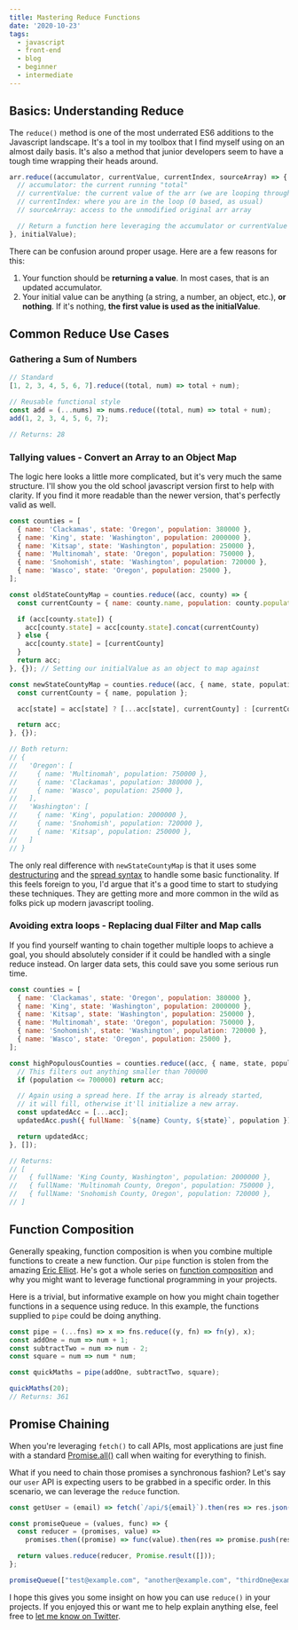 ```yaml
---
title: Mastering Reduce Functions
date: '2020-10-23'
tags:
  - javascript
  - front-end
  - blog
  - beginner
  - intermediate
---
```


## Basics: Understanding Reduce

The `reduce()` method is one of the most underrated ES6 additions to the Javascript landscape. It's a tool in my toolbox that I find myself using on an almost daily basis. It's also a method that junior developers seem to have a tough time wrapping their heads around. 

```js
arr.reduce((accumulator, currentValue, currentIndex, sourceArray) => {
  // accumulator: the current running "total"
  // currentValue: the current value of the arr (we are looping through them, one by one)
  // currentIndex: where you are in the loop (0 based, as usual)
  // sourceArray: access to the unmodified original arr array

  // Return a function here leveraging the accumulator or currentValue
}, initialValue);
```

There can be confusion around proper usage. Here are a few reasons for this:
1) Your function should be **returning a value**. In most cases, that is an updated accumulator.
2) Your initial value can be anything (a string, a number, an object, etc.), **or nothing**. If it's nothing, **the first value is used as the initialValue**.

## Common Reduce Use Cases

### Gathering a Sum of Numbers

```js
// Standard
[1, 2, 3, 4, 5, 6, 7].reduce((total, num) => total + num);

// Reusable functional style
const add = (...nums) => nums.reduce((total, num) => total + num);
add(1, 2, 3, 4, 5, 6, 7);

// Returns: 28
```

### Tallying values - Convert an Array to an Object Map

The logic here looks a little more complicated, but it's very much the same structure. I'll show you the old school javascript version first to help with clarity. If you find it more readable than the newer version, that's perfectly valid as well.

```js
const counties = [
  { name: 'Clackamas', state: 'Oregon', population: 380000 },
  { name: 'King', state: 'Washington', population: 2000000 },
  { name: 'Kitsap', state: 'Washington', population: 250000 },
  { name: 'Multinomah', state: 'Oregon', population: 750000 },
  { name: 'Snohomish', state: 'Washington', population: 720000 },
  { name: 'Wasco', state: 'Oregon', population: 25000 },
];

const oldStateCountyMap = counties.reduce((acc, county) => {
  const currentCounty = { name: county.name, population: county.population };

  if (acc[county.state]) {
    acc[county.state] = acc[county.state].concat(currentCounty)
  } else {
    acc[county.state] = [currentCounty]
  }
  return acc;
}, {}); // Setting our initialValue as an object to map against

const newStateCountyMap = counties.reduce((acc, { name, state, population }) => {
  const currentCounty = { name, population };

  acc[state] = acc[state] ? [...acc[state], currentCounty] : [currentCounty];

  return acc;
}, {});

// Both return:
// {
//   'Oregon': [
//     { name: 'Multinomah', population: 750000 },
//     { name: 'Clackamas', population: 380000 },
//     { name: 'Wasco', population: 25000 },
//   ],
//   'Washington': [
//     { name: 'King', population: 2000000 },
//     { name: 'Snohomish', population: 720000 },
//     { name: 'Kitsap', population: 250000 },
//   ]
// }
```

The only real difference with `newStateCountyMap` is that it uses some [destructuring](https://developer.mozilla.org/en-US/docs/Web/JavaScript/Reference/Operators/Destructuring_assignment) and the [spread syntax](https://developer.mozilla.org/en-US/docs/Web/JavaScript/Reference/Operators/Spread_syntax) to handle some basic functionality. If this feels foreign to you, I'd argue that it's a good time to start to studying these techniques. They are getting more and more common in the wild as folks pick up modern javascript tooling.

### Avoiding extra loops - Replacing dual Filter and Map calls

If you find yourself wanting to chain together multiple loops to achieve a goal, you should absolutely consider if it could be handled with a single reduce instead. On larger data sets, this could save you some serious run time.

```js
const counties = [
  { name: 'Clackamas', state: 'Oregon', population: 380000 },
  { name: 'King', state: 'Washington', population: 2000000 },
  { name: 'Kitsap', state: 'Washington', population: 250000 },
  { name: 'Multinomah', state: 'Oregon', population: 750000 },
  { name: 'Snohomish', state: 'Washington', population: 720000 },
  { name: 'Wasco', state: 'Oregon', population: 25000 },
];

const highPopulousCounties = counties.reduce((acc, { name, state, population }) => {
  // This filters out anything smaller than 700000
  if (population <= 700000) return acc;

  // Again using a spread here. If the array is already started,
  // it will fill, otherwise it'll initialize a new array.
  const updatedAcc = [...acc]; 
  updatedAcc.push({ fullName: `${name} County, ${state}`, population });

  return updatedAcc;
}, []);

// Returns:
// [
//   { fullName: 'King County, Washington', population: 2000000 },
//   { fullName: 'Multinomah County, Oregon', population: 750000 },
//   { fullName: 'Snohomish County, Oregon', population: 720000 },
// ]
```

## Function Composition

Generally speaking, function composition is when you combine multiple functions to create a new function. Our `pipe` function is stolen from the amazing [Eric Elliot](https://medium.com/javascript-scene/curry-and-function-composition-2c208d774983). He's got a whole series on [function composition](https://medium.com/javascript-scene/master-the-javascript-interview-what-is-function-composition-20dfb109a1a0) and why you might want to leverage functional programming in your projects.

Here is a trivial, but informative example on how you might chain together functions in a sequence using reduce. In this example, the functions supplied to `pipe` could be doing anything.

```js
const pipe = (...fns) => x => fns.reduce((y, fn) => fn(y), x);
const addOne = num => num + 1;
const subtractTwo = num => num - 2;
const square = num => num * num;

const quickMaths = pipe(addOne, subtractTwo, square);

quickMaths(20);
// Returns: 361
```

## Promise Chaining

When you're leveraging `fetch()` to call APIs, most applications are just fine with a standard [Promise.all()](https://developer.mozilla.org/en-US/docs/Web/JavaScript/Reference/Global_Objects/Promise/all) call when waiting for everything to finish. 

What if you need to chain those promises a synchronous fashion? Let's say our `user` API is expecting users to be grabbed in a specific order. In this scenario, we can leverage the `reduce` function.

```js
const getUser = (email) => fetch(`/api/${email}`).then(res => res.json());

const promiseQueue = (values, func) => {
  const reducer = (promises, value) =>
    promises.then((promise) => func(value).then(res => promise.push(res) && res));

  return values.reduce(reducer, Promise.result([]));
};

promiseQueue(["test@example.com", "another@example.com", "thirdOne@example.com"], getUser);
```

I hope this gives you some insight on how you can use `reduce()` in your projects. If you enjoyed this or want me to help explain anything else, feel free to [let me know on Twitter](https://twitter.com/positronicshell).
